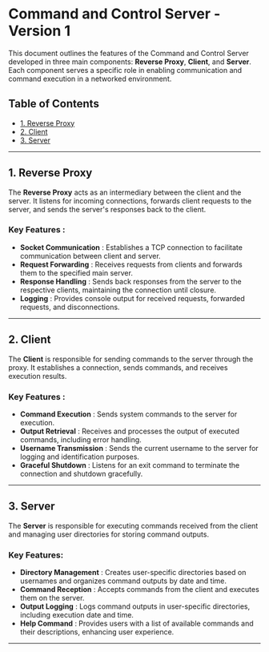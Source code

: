 # Command and Control Server - Version 1

This document outlines the features of the Command and Control Server developed in three main components: **Reverse Proxy**, **Client**, and **Server**. Each component serves a specific role in enabling communication and command execution in a networked environment.

## Table of Contents
- [1. Reverse Proxy](#1-reverse-proxy)
- [2. Client](#2-client)
- [3. Server](#3-server)

---

## 1. Reverse Proxy

The **Reverse Proxy** acts as an intermediary between the client and the server. It listens for incoming connections, forwards client requests to the server, and sends the server's responses back to the client.

### Key Features :
- **Socket Communication** : Establishes a TCP connection to facilitate communication between client and server.
- **Request Forwarding** : Receives requests from clients and forwards them to the specified main server.
- **Response Handling** : Sends back responses from the server to the respective clients, maintaining the connection until closure.
- **Logging** : Provides console output for received requests, forwarded requests, and disconnections.

---

## 2. Client

The **Client** is responsible for sending commands to the server through the proxy. It establishes a connection, sends commands, and receives execution results.

### Key Features :
- **Command Execution** : Sends system commands to the server for execution.
- **Output Retrieval** : Receives and processes the output of executed commands, including error handling.
- **Username Transmission** : Sends the current username to the server for logging and identification purposes.
- **Graceful Shutdown** : Listens for an exit command to terminate the connection and shutdown gracefully.

---

## 3. Server

The **Server** is responsible for executing commands received from the client and managing user directories for storing command outputs.

### Key Features:
- **Directory Management** : Creates user-specific directories based on usernames and organizes command outputs by date and time.
- **Command Reception** : Accepts commands from the client and executes them on the server.
- **Output Logging** : Logs command outputs in user-specific directories, including execution date and time.
- **Help Command** : Provides users with a list of available commands and their descriptions, enhancing user experience.

---